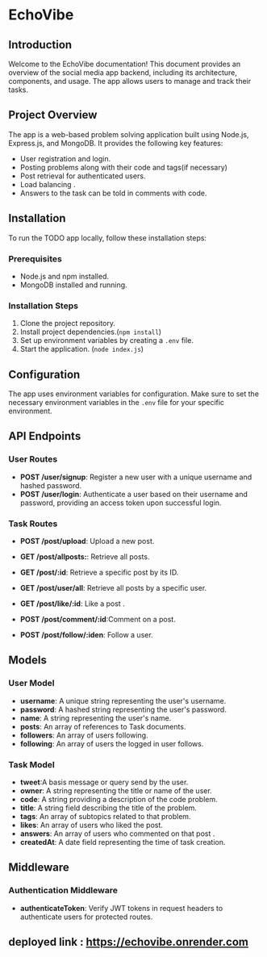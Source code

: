 
# EchoVibe

## Introduction

Welcome to the EchoVibe documentation! This document provides an overview of the social media app backend, including its architecture, components, and usage. The app allows users to manage and track their tasks.
## Project Overview

The app is a web-based problem solving application built using Node.js, Express.js, and MongoDB. It provides the following key features:

- User registration and login.
- Posting problems along with their code and tags(if necessary)
- Post retrieval for authenticated users.
- Load balancing .
- Answers to the task can be told in comments with code.


## Installation

To run the TODO app locally, follow these installation steps:

### Prerequisites

- Node.js and npm installed.
- MongoDB installed and running.

### Installation Steps

1. Clone the project repository.
2. Install project dependencies.(`npm install`)
3. Set up environment variables by creating a `.env` file.
4. Start the application. (`node index.js`)

## Configuration

The app uses environment variables for configuration. Make sure to set the necessary environment variables in the `.env` file for your specific environment.

## API Endpoints

### User Routes

- **POST /user/signup**: Register a new user with a unique username and hashed password.
- **POST /user/login**: Authenticate a user based on their username and password, providing an access token upon successful login.

### Task Routes

- **POST /post/upload**: Upload a new post.
- **GET /post/allposts:**: Retrieve all posts.

- **GET /post/:id**: Retrieve a specific post by its ID.
- **GET /post/user/all**: Retrieve all posts by a specific user.
- **GET /post/like/:id**: Like a post .
- **POST /post/comment/:id**:Comment on a post.
- **POST /post/follow/:iden**:  Follow a user.

## Models

### User Model

- **username**: A unique string representing the user's username.
- **password**: A hashed string representing the user's password.
- **name**: A string representing the user's name.
- **posts**: An array of references to Task documents.
- **followers**: An array of users following.
- **following**: An array of users the logged in user follows.
### Task Model

- **tweet**:A basis message or query send by the user.
- **owner**: A string representing the title or name of the user.
- **code**: A string providing a description of the code problem.
- **title**: A string field describing the title of the problem.
- **tags**: An array of subtopics related to that problem.
- **likes**: An array of users who liked the post.
- **answers**: An array of users who commented on that post .
- **createdAt**: A date field representing the time of task creation.



## Middleware

### Authentication Middleware

- **authenticateToken**: Verify JWT tokens in request headers to authenticate users for protected routes.






## deployed link : https://echovibe.onrender.com
